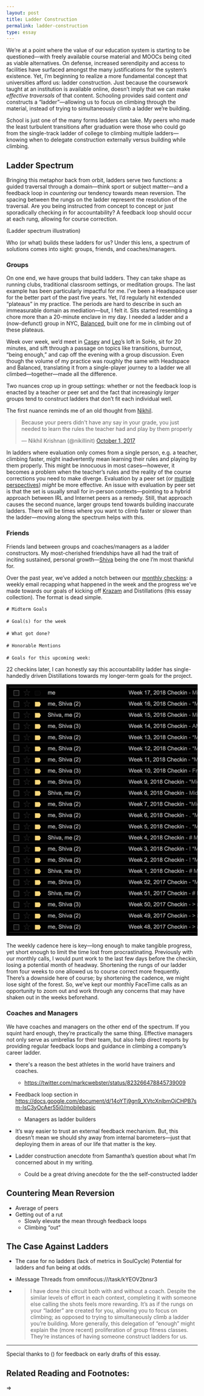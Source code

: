 ```yaml
---
layout: post
title: Ladder Construction
permalink: ladder-construction
type: essay
---
```


We’re at a point where the value of our education system is starting to be questioned—with freely available course material and MOOCs being cited as viable alternatives. On defense, increased serendipity and access to facilities have surfaced amongst the many justifications for the system’s existence. Yet, I’m beginning to realize a more fundamental concept that universities afford us: ladder construction. Just because the coursework taught at an institution is available online, doesn’t imply that we can make _effective traversals_ of that content. Schooling provides said content _and_ constructs a “ladder”—allowing us to focus on climbing through the material, instead of trying to simultaneously climb a ladder we’re building.

School is just one of the many forms ladders can take. My peers who made the least turbulent transitions after graduation were those who could go from the single-track ladder of college to climbing multiple ladders—knowing when to delegate construction externally versus building while climbing.

## Ladder Spectrum

Bringing this metaphor back from orbit, ladders serve two functions: a guided traversal through a domain—think sport or subject matter—and a feedback loop in _countering_ our tendency towards mean reversion. The spacing between the rungs on the ladder represent the resolution of the traversal. Are you being instructed from concept to concept or just sporadically checking in for accountability? A feedback loop should occur at each rung, allowing for course correction.

(Ladder spectrum illustration)

Who (or what) builds these ladders for us? Under this lens, a spectrum of solutions comes into sight: groups, friends, and coaches/managers.

### Groups

On one end, we have groups that build ladders. They can take shape as running clubs, traditional classroom settings, or meditation groups. The last example has been particularly impactful for me. I’ve been a Headspace user for the better part of the past five years. Yet, I’d regularly hit extended “plateaus” in my practice. The periods are hard to describe in such an immeasurable domain as mediation—but, I felt it. Sits started resembling a chore more than a 20-minute enclave in my day. I needed a ladder and a (now-defunct) group in NYC, [Balanced](http://www.balanced.nyc), built one for me in climbing out of these plateaus.

Week over week, we’d meet in [Casey](https://twitter.com/CaseyRosengren) and [Leo](https://twitter.com/LeoWid)’s loft in SoHo, sit for 20 minutes, and sift through a passage on topics like transitions, burnout, “being enough,” and cap off the evening with a group discussion. Even though the volume of my practice was roughly the same with Headspace and Balanced, translating it from a single-player journey to a ladder we all climbed—together—made all the difference.

Two nuances crop up in group settings: whether or not the feedback loop is enacted by a teacher or peer set and the fact that increasingly _larger_ groups tend to construct ladders that don’t fit each individual well.

The first nuance reminds me of an old thought from [Nikhil](https://twitter.com/nikillinit).

<blockquote class="twitter-tweet" data-lang="en"><p lang="en" dir="ltr">Because your peers didn&#39;t have any say in your grade, you just needed to learn the rules the teacher had and play by them properly</p>&mdash; Nikhil Krishnan (@nikillinit) <a href="https://twitter.com/nikillinit/status/914636773447421952?ref_src=twsrc%5Etfw">October 1, 2017</a></blockquote> <script async src="https://platform.twitter.com/widgets.js" charset="utf-8"></script> 

In ladders where evaluation only comes from a single person, e.g. a teacher, climbing faster, might inadvertently mean learning their rules and playing by them properly. This might be innocuous in most cases—however, it becomes a problem when the teacher’s rules and the reality of the course corrections you need to make diverge. Evaluation by a peer set (or [multiple perspectives](/seek-perspectives)) _might_ be more effective. An issue with evaluation by peer set is that the set is usually small for in-person contexts—pointing to a hybrid approach between IRL and Internet peers as a remedy. Still, that approach causes the second nuance, larger groups tend towards building inaccurate ladders. There will be times where you want to climb faster or slower than the ladder—moving along the spectrum helps with this.

### Friends

Friends land between groups and coaches/managers as a ladder constructors. My most-cherished friendships have all had the trait of inciting sustained, personal growth—[Shiva](https://twitter.com/ShivaKilaru) being the one I’m most thankful for.

Over the past year, we’ve added a notch between our [monthly checkins](/monthly-checkins): a weekly email recapping what happened in the week and the progress we’ve made towards our goals of kicking off [Krazam](http://krazam.tv) and Distillations (this essay collection). The format is dead simple.

```
# Midterm Goals

# Goal(s) for the week

# What got done?

# Honorable Mentions

# Goals for this upcoming week:
```

22 checkins later, I can honestly say this accountability ladder has single-handedly driven Distillations towards my longer-term goals for the project.

![](/public/images/checkin_log.png)

The weekly cadence here is key—long enough to make tangible progress, yet short enough to limit the time lost from procrastinating. Previously with our monthly calls, I would punt work to the last few days before the checkin, losing a potential month of headway. Shortening the rungs of our ladder from four weeks to one allowed us to course correct more frequently. There’s a downside here of course; by shortening the cadence, we might lose sight of the forest. So, we’ve kept our monthly FaceTime calls as an opportunity to zoom out and work through any concerns that may have shaken out in the weeks beforehand.

### Coaches and Managers

We have coaches and managers on the other end of the spectrum. If you squint hard enough, they’re practically the same thing. Effective managers not only serve as umbrellas for their team, but also help direct reports by providing regular feedback loops and guidance in climbing a company’s career ladder.  

- there's a reason the best athletes in the world have trainers and coaches.
    - https://twitter.com/markcwebster/status/823266478845739009
- Feedback loop section in https://docs.google.com/document/d/14oYTj9gn9_XVtcXnlbmOiCHPB7sm-IsC3yOcAer55i0/mobilebasic
    - Managers as ladder builders

- It’s way easier to trust an external feedback mechanism. But, this doesn’t mean we should shy away from internal barometers—just that deploying them in areas of our life that matter is the key.
- Ladder construction anecdote from Samantha’s question about what I’m concerned about in my writing.
    - Could be a great driving anecdote for the the self-constructed ladder

## Countering Mean Reversion

- Average of peers
- Getting out of a rut
    - Slowly elevate the mean through feedback loops
    - Climbing “out”

## The Case Against Ladders

- The case for no ladders (lack of metrics in SoulCycle) Potential for ladders and fun being at odds.

- iMessage Threads from omnifocus:///task/kYEOV2bnsr3
- > I have done this circuit both with and without a coach. Despite the similar levels of effort in each context, completing it with someone else calling the shots feels more rewarding. It’s as if the rungs on your “ladder” are created for you, allowing you to focus on climbing; as opposed to trying to simultaneously climb a ladder you’re building. More generally, this delegation of “enough” might explain the (more recent) proliferation of group fitness classes. They’re instances of having someone construct ladders for us.

---

Special thanks to () for feedback on early drafts of this essay.

## Related Reading and Footnotes:

⇒

[^1]: 